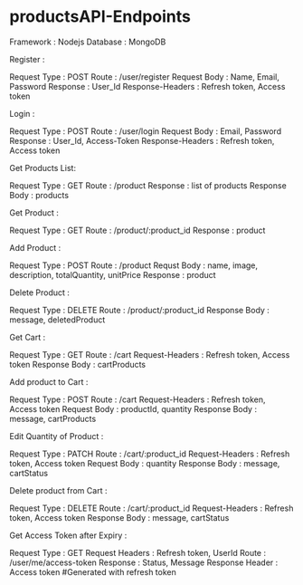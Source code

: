 # productsAPI-Endpoints
Framework : Nodejs 
Database : MongoDB

Register :

Request Type : POST
Route : /user/register 
Request Body : Name, Email, Password
Response : User_Id
Response-Headers : Refresh token, Access token

Login : 

Request Type : POST
Route : /user/login 
Request Body : Email, Password
Response : User_Id, Access-Token
Response-Headers : Refresh token, Access token

Get Products List:

Request Type : GET
Route : /product
Response : list of products
Response Body : products

Get Product :

Request Type : GET
Route : /product/:product_id
Response : product

Add Product :

Request Type : POST
Route : /product
Requst Body : name, image, description, totalQuantity, unitPrice
Response : product

Delete Product : 

Request Type : DELETE
Route : /product/:product_id
Response Body : message, deletedProduct

Get Cart :

Request Type : GET
Route : /cart
Request-Headers : Refresh token, Access token
Response Body : cartProducts

Add product to Cart :

Request Type : POST
Route : /cart
Request-Headers : Refresh token, Access token
Request Body : productId, quantity
Response Body : message, cartProducts

Edit Quantity of Product :

Request Type : PATCH
Route : /cart/:product_id
Request-Headers : Refresh token, Access token
Request Body : quantity
Response Body : message, cartStatus

Delete product from Cart :

Request Type : DELETE
Route : /cart/:product_id
Request-Headers : Refresh token, Access token
Response Body : message, cartStatus

Get Access Token after Expiry :

Request Type : GET
Request Headers : Refresh token, UserId
Route : /user/me/access-token
Response : Status, Message
Response Header : Access token #Generated with refresh token
